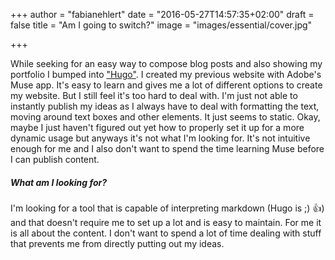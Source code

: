 +++
author = "fabianehlert"
date = "2016-05-27T14:57:35+02:00"
draft = false
title = "Am I going to switch?"
image = "images/essential/cover.jpg"

+++

While seeking for an easy way to compose blog posts and also showing my portfolio I bumped into ["Hugo"](https://github.com/spf13/hugo).
I created my previous website with Adobe's Muse app. It's easy to learn and gives me a lot of different options to create my website. But I still feel it's too hard to deal with. I'm just not able to instantly publish my ideas as I always have to deal with formatting the text, moving around text boxes and other elements. It just seems to static. Okay, maybe I just haven't figured out yet how to properly set it up for a more dynamic usage but anyways it's not what I'm looking for. It's not intuitive enough for me and I also don't want to spend the time learning Muse before I can publish content.

##### What am I looking for?
I'm looking for a tool that is capable of interpreting markdown (Hugo is ;) 👍) and that doesn't require me to set up a lot and is easy to maintain. For me it is all about the content. I don't want to spend a lot of time dealing with stuff that prevents me from directly putting out my ideas.
